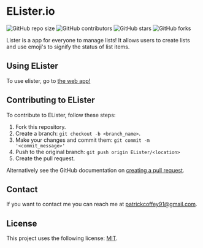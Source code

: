 # ELister.io

<!--- These are examples. See https://shields.io for others or to customize this set of shields. You might want to include dependencies, project status and licence info here --->

![GitHub repo size](https://img.shields.io/github/repo-size/schlerp/elister)
![GitHub contributors](https://img.shields.io/github/contributors/schlerp/elister)
![GitHub stars](https://img.shields.io/github/stars/schlerp/elister?style=social)
![GitHub forks](https://img.shields.io/github/forks/schlerp/elister?style=social)

Lister is a app for everyone to manage lists! It allows users to create lists and use emoji's to signify the status of list items.

## Using ELister

To use elister, go to [the web app!](https://elister.io)

## Contributing to ELister

To contribute to ELister, follow these steps:

1. Fork this repository.
2. Create a branch: `git checkout -b <branch_name>`.
3. Make your changes and commit them: `git commit -m '<commit_message>'`
4. Push to the original branch: `git push origin ELister/<location>`
5. Create the pull request.

Alternatively see the GitHub documentation on [creating a pull request](https://help.github.com/en/github/collaborating-with-issues-and-pull-requests/creating-a-pull-request).

## Contact

If you want to contact me you can reach me at [patrickcoffey91@gmail.com](mailto://patrickcoffey91@gmail.com).

## License

This project uses the following license: [MIT](https://github.com/schlerp/elister/blob/main/LICENSE).
